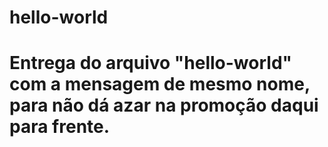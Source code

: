 # hello-world
# Entrega do arquivo "hello-world" com a mensagem de mesmo nome, para não dá azar na promoção daqui para frente.
